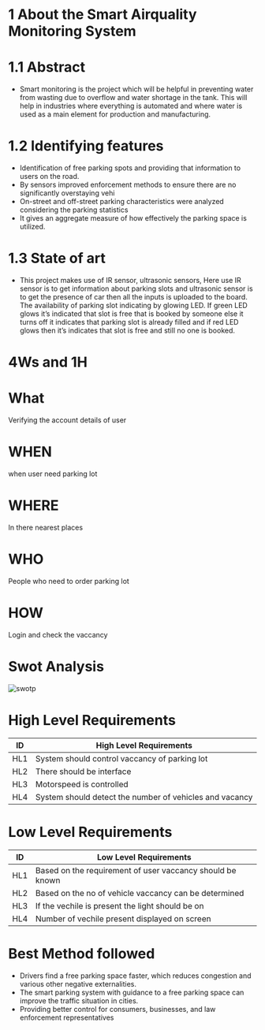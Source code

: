 # 1 About the  Smart Airquality Monitoring System
# 1.1 Abstract
- Smart  monitoring is the project which will be helpful in preventing water from wasting due to overflow and water shortage in the tank. This will help in industries where everything is automated and where water is used as a main element for production and manufacturing.
# 1.2 Identifying features
-	Identification of free parking spots and providing that information to users on the road.
-	By sensors improved enforcement methods to ensure there are no significantly overstaying vehi
-	On-street and off-street parking characteristics were analyzed considering the parking statistics
-	It gives an aggregate measure of how effectively the parking space is utilized.
# 1.3 State of art
- This project makes use of IR sensor, ultrasonic sensors, Here use IR sensor is to get information about parking slots and ultrasonic sensor is to get the presence of car then all the inputs is uploaded to the board. The availability of parking slot indicating by glowing LED. If green LED glows it’s indicated that slot is free that is booked by someone else it turns off it indicates that parking slot is already filled and if red LED glows then it’s indicates that slot is free and still no one is booked.
# 4Ws and 1H
# What
Verifying the account details of user

# WHEN
when user need parking lot

# WHERE
In there nearest places 

# WHO
People who need to order parking lot

# HOW
Login and check the vaccancy
# Swot Analysis
![swotp](https://user-images.githubusercontent.com/55775183/155834654-0080abb5-79b4-4edc-a43a-4fcd247e055c.png)
# High Level Requirements
| ID | High Level Requirements |
|---------- | --------------- |
| HL1 | System should control vaccancy of parking lot |
| HL2 | There should be interface |
| HL3 | Motorspeed is controlled |
| HL4 | System should detect the number of vehicles and vacancy |

# Low Level Requirements
| ID | Low Level Requirements |
|---------- | --------------- |
| HL1 | Based on the requirement of user vaccancy should be known |
| HL2 | Based on the no of vehicle vaccancy can be determined |
| HL3 | If the vechile is present the light should be on |
| HL4 | Number of vechile present displayed on screen |

# Best Method followed
- Drivers find a free parking space faster, which reduces congestion and various other negative externalities.
- The smart parking system with guidance to a free parking space can improve the traffic situation in cities.
- Providing better control for consumers, businesses, and law enforcement representatives



